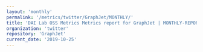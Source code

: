 ```yaml
---
layout: 'monthly'
permalink: '/metrics/twitter/GraphJet/MONTHLY/'
title: 'DAI Lab OSS Metrics Metrics report for GraphJet | MONTHLY-REPORT-2019-10-25'
organization: 'twitter'
repository: 'GraphJet'
current_date: '2019-10-25'
---
```

